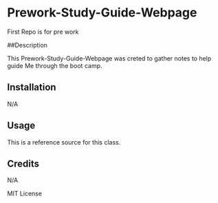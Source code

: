 # Prework-Study-Guide-Webpage
First Repo is for pre work

##Description 

This Prework-Study-Guide-Webpage was creted to gather notes to help guide Me through the boot camp. 

## Installation
N/A

## Usage

This is a reference source for this class.

## Credits

N/A

MIT License
